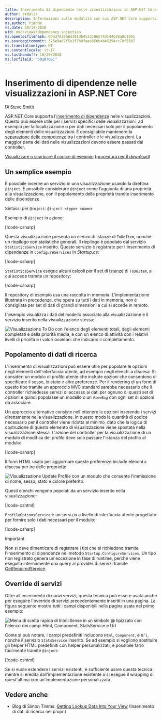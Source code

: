 ```yaml
---
title: Inserimento di dipendenze nelle visualizzazioni in ASP.NET Core
author: ardalis
description: Informazioni sulle modalità con cui ASP.NET Core supporta l'inserimento di dipendenze nelle visualizzazioni MVC.
ms.author: riande
ms.date: 10/14/2016
uid: mvc/views/dependency-injection
ms.openlocfilehash: 9b437d27a8d391db4533596674d144628a0c10b1
ms.sourcegitcommit: 375e9a67f5e1f7b0faaa056b4b46294cc70f55b7
ms.translationtype: HT
ms.contentlocale: it-IT
ms.lasthandoff: 10/29/2018
ms.locfileid: "50207061"
---
```

# <a name="dependency-injection-into-views-in-aspnet-core"></a>Inserimento di dipendenze nelle visualizzazioni in ASP.NET Core

Di [Steve Smith](https://ardalis.com/)

ASP.NET Core supporta l'[inserimento di dipendenze](xref:fundamentals/dependency-injection) nelle visualizzazioni. Questo può essere utile per i servizi specifici delle visualizzazioni, ad esempio per la localizzazione o per dati necessari solo per il popolamento degli elementi delle visualizzazioni. È consigliabile mantenere la [separazione delle competenze](http://deviq.com/separation-of-concerns/) tra i controller e le visualizzazioni. La maggior parte dei dati nelle visualizzazioni devono essere passati dal controller.

[Visualizzare o scaricare il codice di esempio](https://github.com/aspnet/Docs/tree/master/aspnetcore/mvc/views/dependency-injection/sample) ([procedura per il download](xref:index#how-to-download-a-sample))

## <a name="a-simple-example"></a>Un semplice esempio

È possibile inserire un servizio in una visualizzazione usando la direttiva `@inject`. È possibile considerare `@inject` come l'aggiunta di una proprietà alla visualizzazione, con il popolamento della proprietà tramite inserimento delle dipendenze.

Sintassi per `@inject`: `@inject <type> <name>`

Esempio di `@inject` in azione:

[!code-csharp[](../../mvc/views/dependency-injection/sample/src/ViewInjectSample/Views/ToDo/Index.cshtml?highlight=4,5,15,16,17)]

Questa visualizzazione presenta un elenco di istanze di `ToDoItem`, nonché un riepilogo con statistiche generali. Il riepilogo è popolato dal servizio `StatisticsService` inserito. Questo servizio è registrato per l'inserimento di dipendenze in `ConfigureServices` in *Startup.cs*:

[!code-csharp[](../../mvc/views/dependency-injection/sample/src/ViewInjectSample/Startup.cs?highlight=6,7&range=15-22)]

`StatisticsService` esegue alcuni calcoli per il set di istanze di `ToDoItem`, a cui accede tramite un repository:

[!code-csharp[](../../mvc/views/dependency-injection/sample/src/ViewInjectSample/Model/Services/StatisticsService.cs?highlight=15,20,25)]

Il repository di esempio usa una raccolta in memoria. L'implementazione illustrata in precedenza, che opera su tutti i dati in memoria, non è consigliata per set di dati di grandi dimensioni a cui si accede in remoto.

L'esempio visualizza i dati del modello associato alla visualizzazione e il servizio inserito nella visualizzazione stessa:

![Visualizzazione To Do con l'elenco degli elementi totali, degli elementi completati e della priorità media, e con un elenco di attività con i relativi livelli di priorità e i valori booleani che indicano il completamento.](dependency-injection/_static/screenshot.png)

## <a name="populating-lookup-data"></a>Popolamento di dati di ricerca

L'inserimento di visualizzazioni può essere utile per popolare le opzioni negli elementi dell'interfaccia utente, ad esempio negli elenchi a discesa. Si consideri un modulo di profilo utente che include opzioni che consentono di specificare il sesso, lo stato e altre preferenze. Per il rendering di un form di questo tipo tramite un approccio MVC standard sarebbe necessario che il controller richiedesse servizi di accesso ai dati per ognuno di questi set di opzioni e quindi popolasse un modello o un `ViewBag` con ogni set di opzioni da associare.

Un approccio alternativo consiste nell'ottenere le opzioni inserendo i servizi direttamente nella visualizzazione. In questo modo la quantità di codice necessario per il controller viene ridotta al minimo, dato che la logica di costruzione di questo elemento di visualizzazione viene spostata nella visualizzazione stessa. L'azione del controller per la visualizzazione di un modulo di modifica del profilo deve solo passare l'istanza del profilo al modulo:

[!code-csharp[](../../mvc/views/dependency-injection/sample/src/ViewInjectSample/Controllers/ProfileController.cs?highlight=9,19)]

Il form HTML usato per aggiornare queste preferenze include elenchi a discesa per tre delle proprietà:

![Visualizzazione Update Profile con un modulo che consente l'immissione di nome, sesso, stato e colore preferito.](dependency-injection/_static/updateprofile.png)

Questi elenchi vengono popolati da un servizio inserito nella visualizzazione:

[!code-cshtml[](../../mvc/views/dependency-injection/sample/src/ViewInjectSample/Views/Profile/Index.cshtml?highlight=4,16,17,21,22,26,27)]

`ProfileOptionsService` è un servizio a livello di interfaccia utente progettato per fornire solo i dati necessari per il modulo:

[!code-csharp[](../../mvc/views/dependency-injection/sample/src/ViewInjectSample/Model/Services/ProfileOptionsService.cs?highlight=7,13,24)]

> [!IMPORTANT]
> Non si deve dimenticare di registrare i tipi che si richiedono tramite l'inserimento di dipendenze nel metodo `Startup.ConfigureServices`. Un tipo non registrato genera un'eccezione in fase di runtime, perché viene eseguita internamente una query al provider di servizi tramite [GetRequiredService](/dotnet/api/microsoft.extensions.dependencyinjection.serviceproviderserviceextensions.getrequiredservice).

## <a name="overriding-services"></a>Override di servizi

Oltre all'inserimento di nuovi servizi, questa tecnica può essere usata anche per eseguire l'override di servizi precedentemente inseriti in una pagina. La figura seguente mostra tutti i campi disponibili nella pagina usata nel primo esempio:

![Menu di scelta rapida di IntelliSense in un simbolo @ tipizzato con l'elenco dei campi Html, Component, StatsService e Url](dependency-injection/_static/razor-fields.png)

Come si può notare, i campi predefiniti includono `Html`, `Component`, e `Url`, nonché il servizio `StatsService` inserito. Se ad esempio si vogliono sostituire gli helper HTML predefiniti con helper personalizzati, è possibile farlo facilmente tramite `@inject`:

[!code-cshtml[](../../mvc/views/dependency-injection/sample/src/ViewInjectSample/Views/Helper/Index.cshtml?highlight=3,11)]

Se si vuole estendere i servizi esistenti, è sufficiente usare questa tecnica mentre si eredita dall'implementazione esistente o si esegue il wrapping di quest'ultima con un'implementazione personalizzata.

## <a name="see-also"></a>Vedere anche

* Blog di Simon Timms: [Getting Lookup Data Into Your View](http://blog.simontimms.com/2015/06/09/getting-lookup-data-into-you-view/) (Inserimento di dati di ricerca nei propri)
